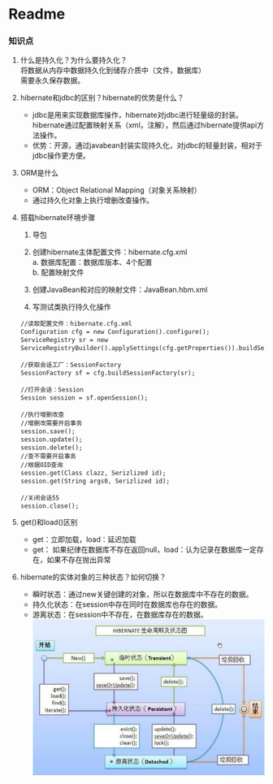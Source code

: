 # Readme  
### 知识点  
1. 什么是持久化？为什么要持久化？  
将数据从内存中数据持久化到储存介质中（文件，数据库）  
需要永久保存数据。
2. hibernate和jdbc的区别？hibernate的优势是什么？  
    * jdbc是用来实现数据库操作，hibernate对jdbc进行轻量级的封装。  
    hibernate通过配置映射关系（xml，注解），然后通过hibernate提供api方法操作。  
    * 优势：开源，通过javabean封装实现持久化，对jdbc的轻量封装，相对于jdbc操作更方便。  
3. ORM是什么  
    * ORM：Object Relational Mapping（对象关系映射）  
    * 通过持久化对象上执行增删改查操作。
4. 搭载hibernate环境步骤  
    1. 导包  
    2. 创建hibernate主体配置文件：hibernate.cfg.xml  
        a. 数据库配置：数据库版本、4个配置  
        b. 配置映射文件  
        
   3. 创建JavaBean和对应的映射文件：JavaBean.hbm.xml  
   4. 写测试类执行持久化操作  
   ```
   //读取配置文件：hibernate.cfg.xml
   Configuration cfg = new Configuration().configure();
   ServiceRegistry sr = new ServiceRegistryBuilder().applySettings(cfg.getProperties()).buildServiceRegistry();
   
   //获取会话工厂：SessionFactory
   SessionFactory sf = cfg.buildSessionFactory(sr);
   
   //打开会话：Session
   Session session = sf.openSession();
   
   //执行增删改查
   //增删改需要开启事务
   session.save();
   session.update();
   session.delete();
   //查不需要开启事务
   //根据OID查询
   session.get(Class clazz, Serizlized id);
   session.get(String args0, Serizlized id);
   
   //关闭会话55
   session.close();
   ```
   
5. get()和load()区别
    * get：立即加载，load：延迟加载
    * get： 如果纪律在数据库不存在返回null，load：认为记录在数据库一定存在，如果不存在抛出异常
6. hibernate的实体对象的三种状态？如何切换？
    * 瞬时状态：通过new关键创建的对象，所以在数据库中不存在的数据。
    * 持久化状态：在session中存在同时在数据库也存在的数据。
    * 游离状态：在session中不存在，在数据库存在的数据。
    ![hibernate状态](../img/hibernate生命周期及状态图.png)